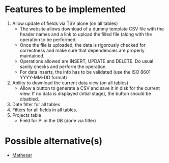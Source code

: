 # Features to be implemented
1. Allow update of fields via TSV alone (on all tables)
    - The website allows download of a dummy template CSV file with the header names and a link to upload the filled file (along with the operation to be performed.
    - Once the file is uploaded, the data is rigorously checked for correctness and make sure that dependencies are properly maintained.
    - Operations allowed are INSERT, UPDATE and DELETE. Do usual sanity checks and perform the operation. 
    - For data inserts, the info has to be validated (use the ISO 8601 YYYY-MM-DD format)
2. Ability to download the current data view (on all tables)
    - Allow a button to generate a CSV and save it in disk for the current view. If no data is displayed (intial stage), the button should be disabled.
3. Date filter for all tables
4. Filters for all fields in all tables.
5. Projects table
    - Field for PI in the DB (done via filter)



# Possible alternative(s)
 - [Mathesar](https://github.com/mathesar-foundation/mathesar?tab=readme-ov-file)
